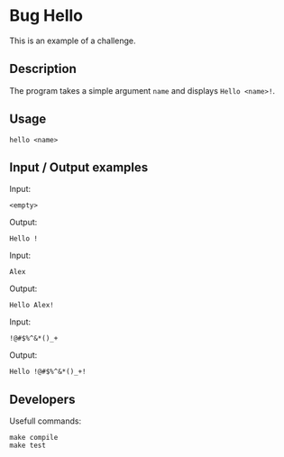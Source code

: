 # Bug Hello

This is an example of a challenge.

## Description

The program takes a simple argument `name` and displays `Hello <name>!`.

## Usage

	hello <name>

## Input / Output examples

Input:

	<empty>

Output:

	Hello !

Input:

	Alex

Output:

	Hello Alex!

Input:

	!@#$%^&*()_+

Output:

	Hello !@#$%^&*()_+!

## Developers

Usefull commands:

	make compile
	make test
